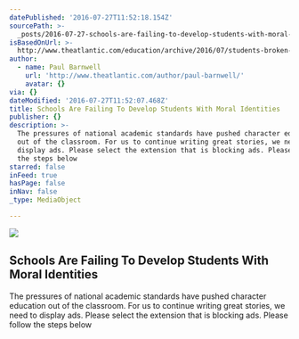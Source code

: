 ```yaml
---
datePublished: '2016-07-27T11:52:18.154Z'
sourcePath: >-
  _posts/2016-07-27-schools-are-failing-to-develop-students-with-moral-identitie.md
isBasedOnUrl: >-
  http://www.theatlantic.com/education/archive/2016/07/students-broken-moral-compasses/492866/?utm_source=pocket&utm_medium=email&utm_campaign=pockethits
author:
  - name: Paul Barnwell
    url: 'http://www.theatlantic.com/author/paul-barnwell/'
    avatar: {}
via: {}
dateModified: '2016-07-27T11:52:07.468Z'
title: Schools Are Failing To Develop Students With Moral Identities
publisher: {}
description: >-
  The pressures of national academic standards have pushed character education
  out of the classroom. For us to continue writing great stories, we need to
  display ads. Please select the extension that is blocking ads. Please follow
  the steps below
starred: false
inFeed: true
hasPage: false
inNav: false
_type: MediaObject

---
```

<article style=""><img src="https://imgflo.herokuapp.com/graph/vahj1ThiexotieMo/0772b93b9a9e534a02c9a29675e4455a/noop.jpg?input=https%3A%2F%2Fcdn.theatlantic.com%2Fassets%2Fmedia%2Fimg%2Fmt%2F2016%2F07%2FRTR2ZYJB%2Flead_960.jpg%3F1469457926" /><h1>Schools Are Failing To Develop Students With Moral Identities</h1><p>The pressures of national academic standards have pushed character education out of the classroom. For us to continue writing great stories, we need to display ads. Please select the extension that is blocking ads. Please follow the steps below</p></article>